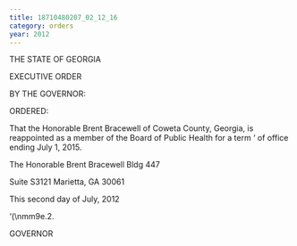 ```yaml
---
title: 18710480207_02_12_16
category: orders
year: 2012
---
```

 

THE STATE OF GEORGIA

EXECUTIVE ORDER

BY THE GOVERNOR:

ORDERED:

That the Honorable Brent Bracewell of Coweta County, Georgia, is
reappointed as a member of the Board of Public Health for a term
‘ of office ending July 1, 2015.

The Honorable Brent Bracewell
Bldg 447

Suite S3121
Marietta, GA 30061

This second day of July, 2012

‘(\nmm9e.2.

GOVERNOR


